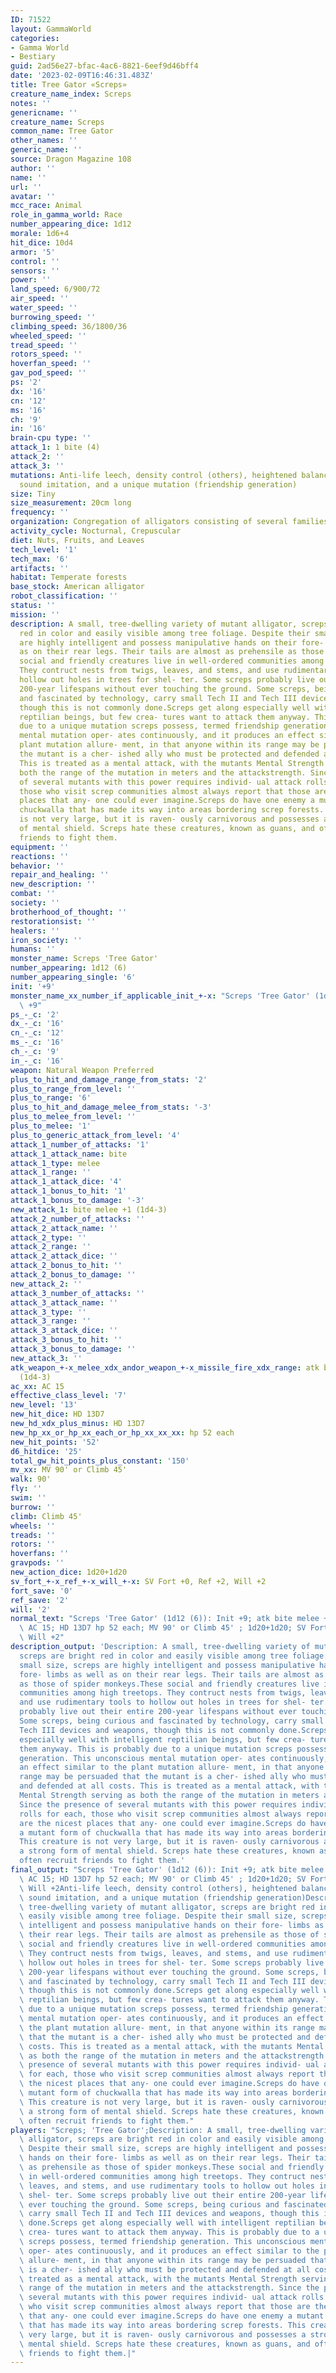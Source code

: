 ```yaml
---
ID: 71522
layout: GammaWorld
categories:
- Gamma World
- Bestiary
guid: 2ad56e27-bfac-4ac6-8821-6eef9d46bff4
date: '2023-02-09T16:46:31.483Z'
title: Tree Gator «Screps»
creature_name_index: Screps
notes: ''
genericname: ''
creature_name: Screps
common_name: Tree Gator
other_names: ''
generic_name: ''
source: Dragon Magazine 108
author: ''
name: ''
url: ''
avatar: ''
mcc_race: Animal
role_in_gamma_world: Race
number_appearing_dice: 1d12
morale: 1d6+4
hit_dice: 10d4
armor: '5'
control: ''
sensors: ''
power: ''
land_speed: 6/900/72
air_speed: ''
water_speed: ''
burrowing_speed: ''
climbing_speed: 36/1800/36
wheeled_speed: ''
tread_speed: ''
rotors_speed: ''
hoverfan_speed: ''
gav_pod_speed: ''
ps: '2'
dx: '16'
cn: '12'
ms: '16'
ch: '9'
in: '16'
brain-cpu type: ''
attack_1: 1 bite (4)
attack_2: ''
attack_3: ''
mutations: Anti-life leech, density control (others), heightened balance, shorter,
  sound imitation, and a unique mutation (friendship generation)
size: Tiny
size_measurement: 20cm long
frequency: ''
organization: Congregation of alligators consisting of several families
activity_cycle: Nocturnal, Crepuscular
diet: Nuts, Fruits, and Leaves
tech_level: '1'
tech_max: '6'
artifacts: ''
habitat: Temperate forests
base_stock: American alligator
robot_classification: ''
status: ''
mission: ''
description: A small, tree-dwelling variety of mutant alligator, screps are bright
  red in color and easily visible among tree foliage. Despite their small size, screps
  are highly intelligent and possess manipulative hands on their fore- limbs as well
  as on their rear legs. Their tails are almost as prehensile as those of spider monkeys.These
  social and friendly creatures live in well-ordered communities among high treetops.
  They contruct nests from twigs, leaves, and stems, and use rudimentary tools to
  hollow out holes in trees for shel- ter. Some screps probably live out their entire
  200-year lifespans without ever touching the ground. Some screps, being curious
  and fascinated by technology, carry small Tech II and Tech III devices and weapons,
  though this is not commonly done.Screps get along especially well with intelligent
  reptilian beings, but few crea- tures want to attack them anyway. This is probably
  due to a unique mutation screps possess, termed friendship generation. This unconscious
  mental mutation oper- ates continuously, and it produces an effect similar to the
  plant mutation allure- ment, in that anyone within its range may be persuaded that
  the mutant is a cher- ished ally who must be protected and defended at all costs.
  This is treated as a mental attack, with the mutants Mental Strength serving as
  both the range of the mutation in meters and the attackstrength. Since the presence
  of several mutants with this power requires individ- ual attack rolls for each,
  those who visit screp communities almost always report that those are the nicest
  places that any- one could ever imagine.Screps do have one enemy a mutant form of
  chuckwalla that has made its way into areas bordering screp forests. This creature
  is not very large, but it is raven- ously carnivorous and possesses a strong form
  of mental shield. Screps hate these creatures, known as guans, and often recruit
  friends to fight them.
equipment: ''
reactions: ''
behavior: ''
repair_and_healing: ''
new_description: ''
combat: ''
society: ''
brotherhood_of_thought: ''
restorationsist: ''
healers: ''
iron_society: ''
humans: ''
monster_name: Screps 'Tree Gator'
number_appearing: 1d12 (6)
number_appearing_single: '6'
init: '+9'
monster_name_xx_number_if_applicable_init_+-x: "Screps 'Tree Gator' (1d12 (6)): Init\
  \ +9"
ps_-_c: '2'
dx_-_c: '16'
cn_-_c: '12'
ms_-_c: '16'
ch_-_c: '9'
in_-_c: '16'
weapon: Natural Weapon Preferred
plus_to_hit_and_damage_range_from_stats: '2'
plus_to_range_from_level: ''
plus_to_range: '6'
plus_to_hit_and_damage_melee_from_stats: '-3'
plus_to_melee_from_level: ''
plus_to_melee: '1'
plus_to_generic_attack_from_level: '4'
attack_1_number_of_attacks: '1'
attack_1_attack_name: bite
attack_1_type: melee
attack_1_range: ''
attack_1_attack_dice: '4'
attack_1_bonus_to_hit: '1'
attack_1_bonus_to_damage: '-3'
new_attack_1: bite melee +1 (1d4-3)
attack_2_number_of_attacks: ''
attack_2_attack_name: ''
attack_2_type: ''
attack_2_range: ''
attack_2_attack_dice: ''
attack_2_bonus_to_hit: ''
attack_2_bonus_to_damage: ''
new_attack_2: ''
attack_3_number_of_attacks: ''
attack_3_attack_name: ''
attack_3_type: ''
attack_3_range: ''
attack_3_attack_dice: ''
attack_3_bonus_to_hit: ''
attack_3_bonus_to_damage: ''
new_attack_3: ''
atk_weapon_+-x_melee_xdx_andor_weapon_+-x_missile_fire_xdx_range: atk bite melee +1
  (1d4-3)
ac_xx: AC 15
effective_class_level: '7'
new_level: '13'
new_hit_dice: HD 13D7
new_hd_xdx_plus_minus: HD 13D7
new_hp_xx_or_hp_xx_each_or_hp_xx_xx_xx: hp 52 each
new_hit_points: '52'
d6_hitdice: '25'
total_gw_hit_points_plus_constant: '150'
mv_xx: MV 90' or Climb 45'
walk: 90'
fly: ''
swim: ''
burrow: ''
climb: Climb 45'
wheels: ''
treads: ''
rotors: ''
hoverfans: ''
gravpods: ''
new_action_dice: 1d20+1d20
sv_fort_+-x_ref_+-x_will_+-x: SV Fort +0, Ref +2, Will +2
fort_save: '0'
ref_save: '2'
will: '2'
normal_text: "Screps 'Tree Gator' (1d12 (6)): Init +9; atk bite melee +1 (1d4-3);\
  \ AC 15; HD 13D7 hp 52 each; MV 90' or Climb 45' ; 1d20+1d20; SV Fort +0, Ref +2,\
  \ Will +2"
description_output: 'Description: A small, tree-dwelling variety of mutant alligator,
  screps are bright red in color and easily visible among tree foliage. Despite their
  small size, screps are highly intelligent and possess manipulative hands on their
  fore- limbs as well as on their rear legs. Their tails are almost as prehensile
  as those of spider monkeys.These social and friendly creatures live in well-ordered
  communities among high treetops. They contruct nests from twigs, leaves, and stems,
  and use rudimentary tools to hollow out holes in trees for shel- ter. Some screps
  probably live out their entire 200-year lifespans without ever touching the ground.
  Some screps, being curious and fascinated by technology, carry small Tech II and
  Tech III devices and weapons, though this is not commonly done.Screps get along
  especially well with intelligent reptilian beings, but few crea- tures want to attack
  them anyway. This is probably due to a unique mutation screps possess, termed friendship
  generation. This unconscious mental mutation oper- ates continuously, and it produces
  an effect similar to the plant mutation allure- ment, in that anyone within its
  range may be persuaded that the mutant is a cher- ished ally who must be protected
  and defended at all costs. This is treated as a mental attack, with the mutants
  Mental Strength serving as both the range of the mutation in meters and the attackstrength.
  Since the presence of several mutants with this power requires individ- ual attack
  rolls for each, those who visit screp communities almost always report that those
  are the nicest places that any- one could ever imagine.Screps do have one enemy
  a mutant form of chuckwalla that has made its way into areas bordering screp forests.
  This creature is not very large, but it is raven- ously carnivorous and possesses
  a strong form of mental shield. Screps hate these creatures, known as guans, and
  often recruit friends to fight them.'
final_output: "Screps 'Tree Gator' (1d12 (6)): Init +9; atk bite melee +1 (1d4-3);\
  \ AC 15; HD 13D7 hp 52 each; MV 90' or Climb 45' ; 1d20+1d20; SV Fort +0, Ref +2,\
  \ Will +2Anti-life leech, density control (others), heightened balance, shorter,\
  \ sound imitation, and a unique mutation (friendship generation)Description: A small,\
  \ tree-dwelling variety of mutant alligator, screps are bright red in color and\
  \ easily visible among tree foliage. Despite their small size, screps are highly\
  \ intelligent and possess manipulative hands on their fore- limbs as well as on\
  \ their rear legs. Their tails are almost as prehensile as those of spider monkeys.These\
  \ social and friendly creatures live in well-ordered communities among high treetops.\
  \ They contruct nests from twigs, leaves, and stems, and use rudimentary tools to\
  \ hollow out holes in trees for shel- ter. Some screps probably live out their entire\
  \ 200-year lifespans without ever touching the ground. Some screps, being curious\
  \ and fascinated by technology, carry small Tech II and Tech III devices and weapons,\
  \ though this is not commonly done.Screps get along especially well with intelligent\
  \ reptilian beings, but few crea- tures want to attack them anyway. This is probably\
  \ due to a unique mutation screps possess, termed friendship generation. This unconscious\
  \ mental mutation oper- ates continuously, and it produces an effect similar to\
  \ the plant mutation allure- ment, in that anyone within its range may be persuaded\
  \ that the mutant is a cher- ished ally who must be protected and defended at all\
  \ costs. This is treated as a mental attack, with the mutants Mental Strength serving\
  \ as both the range of the mutation in meters and the attackstrength. Since the\
  \ presence of several mutants with this power requires individ- ual attack rolls\
  \ for each, those who visit screp communities almost always report that those are\
  \ the nicest places that any- one could ever imagine.Screps do have one enemy a\
  \ mutant form of chuckwalla that has made its way into areas bordering screp forests.\
  \ This creature is not very large, but it is raven- ously carnivorous and possesses\
  \ a strong form of mental shield. Screps hate these creatures, known as guans, and\
  \ often recruit friends to fight them."
players: "Screps; 'Tree Gator';Description: A small, tree-dwelling variety of mutant\
  \ alligator, screps are bright red in color and easily visible among tree foliage.\
  \ Despite their small size, screps are highly intelligent and possess manipulative\
  \ hands on their fore- limbs as well as on their rear legs. Their tails are almost\
  \ as prehensile as those of spider monkeys.These social and friendly creatures live\
  \ in well-ordered communities among high treetops. They contruct nests from twigs,\
  \ leaves, and stems, and use rudimentary tools to hollow out holes in trees for\
  \ shel- ter. Some screps probably live out their entire 200-year lifespans without\
  \ ever touching the ground. Some screps, being curious and fascinated by technology,\
  \ carry small Tech II and Tech III devices and weapons, though this is not commonly\
  \ done.Screps get along especially well with intelligent reptilian beings, but few\
  \ crea- tures want to attack them anyway. This is probably due to a unique mutation\
  \ screps possess, termed friendship generation. This unconscious mental mutation\
  \ oper- ates continuously, and it produces an effect similar to the plant mutation\
  \ allure- ment, in that anyone within its range may be persuaded that the mutant\
  \ is a cher- ished ally who must be protected and defended at all costs. This is\
  \ treated as a mental attack, with the mutants Mental Strength serving as both the\
  \ range of the mutation in meters and the attackstrength. Since the presence of\
  \ several mutants with this power requires individ- ual attack rolls for each, those\
  \ who visit screp communities almost always report that those are the nicest places\
  \ that any- one could ever imagine.Screps do have one enemy a mutant form of chuckwalla\
  \ that has made its way into areas bordering screp forests. This creature is not\
  \ very large, but it is raven- ously carnivorous and possesses a strong form of\
  \ mental shield. Screps hate these creatures, known as guans, and often recruit\
  \ friends to fight them.|"
---
```

</br>